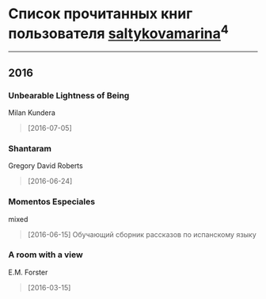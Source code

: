 # Список прочитанных книг пользователя [saltykovamarina](http://vk.com/id2008317)<sup>4</sup>
---

## 2016

### Unbearable Lightness of Being
Milan Kundera
> [2016-07-05] 


### Shantaram
Gregory David Roberts
> [2016-06-24] 


### Momentos Especiales
mixed
> [2016-06-15] Обучающий сборник рассказов по испанскому языку


### A room with a view
E.M. Forster
> [2016-03-15] 



